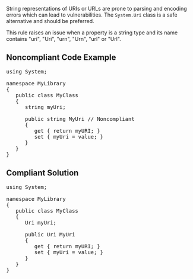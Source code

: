 String representations of URIs or URLs are prone to parsing and encoding errors which can lead to vulnerabilities. The `System.Uri`
class is a safe alternative and should be preferred.

This rule raises an issue when a property is a string type and its name contains "uri", "Uri", "urn", "Urn", "url" or "Url".

## Noncompliant Code Example

<pre>
using System;

namespace MyLibrary
{
   public class MyClass
   {
      string myUri;

      public string MyUri // Noncompliant
      {
         get { return myURI; }
         set { myUri = value; }
      }
   }
}
</pre>

## Compliant Solution

<pre>
using System;

namespace MyLibrary
{
   public class MyClass
   {
      Uri myUri;

      public Uri MyUri
      {
         get { return myURI; }
         set { myUri = value; }
      }
   }
}
</pre>